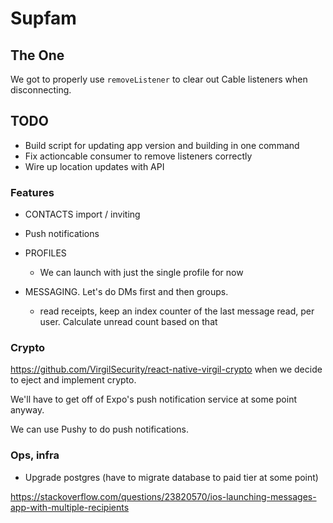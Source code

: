 # Supfam

## The One

We got to properly use `removeListener` to clear out Cable listeners when disconnecting.

## TODO

- Build script for updating app version and building in one command
- Fix actioncable consumer to remove listeners correctly
- Wire up location updates with API

### Features

- CONTACTS import / inviting
- Push notifications

- PROFILES
  - We can launch with just the single profile for now
- MESSAGING. Let's do DMs first and then groups.
  - read receipts, keep an index counter of the last message read, per user. Calculate unread count based on that

### Crypto

https://github.com/VirgilSecurity/react-native-virgil-crypto when we decide to eject and implement crypto.

We'll have to get off of Expo's push notification service at some point anyway.

We can use Pushy to do push notifications.

### Ops, infra

- Upgrade postgres (have to migrate database to paid tier at some point)

https://stackoverflow.com/questions/23820570/ios-launching-messages-app-with-multiple-recipients
